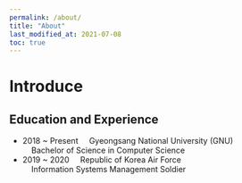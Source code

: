 ```yaml
---
permalink: /about/
title: "About"
last_modified_at: 2021-07-08
toc: true
---
```


# Introduce
## Education and Experience
- 2018 ~ Present &nbsp; &nbsp; Gyeongsang National University (GNU)
<br> &nbsp; &nbsp; Bachelor of Science in Computer Science
- 2019 ~ 2020 &nbsp; &nbsp; Republic of Korea Air Force
<br> &nbsp; &nbsp; Information Systems Management Soldier


